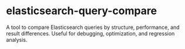 # elasticsearch-query-compare
A tool to compare Elasticsearch queries by structure, performance, and result differences. Useful for debugging, optimization, and regression analysis.
